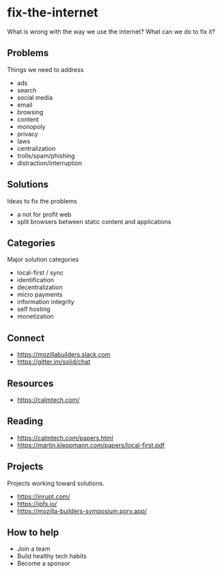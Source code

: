 # fix-the-internet
What is wrong with the way we use the internet?  What can we do to fix it?

## Problems
Things we need to address

* ads
* search
* social media
* email
* browsing
* content
* monopoly
* privacy
* laws
* centralization
* trolls/spam/phishing
* distraction/interruption

## Solutions
Ideas to fix the problems

* a not for profit web
* split browsers between static content and applications

## Categories
Major solution categories

* local-first / sync
* identification
* decentralization
* micro payments
* information integrity
* self hosting
* monetization

## Connect
* https://mozillabuilders.slack.com
* https://gitter.im/solid/chat

## Resources
* https://calmtech.com/

## Reading
* https://calmtech.com/papers.html
* https://martin.kleppmann.com/papers/local-first.pdf

## Projects
Projects working toward solutions.

* https://inrupt.com/
* https://ipfs.io/
* https://mozilla-builders-symposium.pory.app/


## How to help
* Join a team
* Build healthy tech habits
* Become a sponsor
